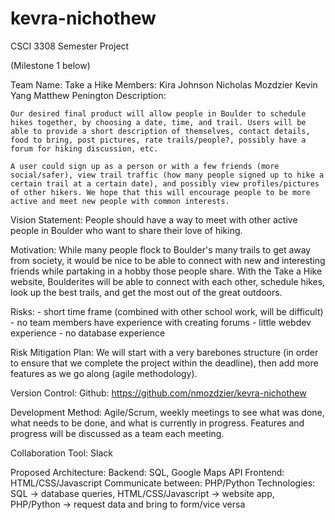 # kevra-nichothew
CSCI 3308 Semester Project

(Milestone 1 below)

Team Name: 
    Take a Hike
Members: 
    Kira Johnson
    Nicholas Mozdzier
    Kevin Yang 
    Matthew Penington
Description: 

    Our desired final product will allow people in Boulder to schedule hikes together, by choosing a date, time, and trail. Users will be able to provide a short description of themselves, contact details, food to bring, post pictures, rate trails/people?, possibly have a forum for hiking discussion, etc.

    A user could sign up as a person or with a few friends (more social/safer), view trail traffic (how many people signed up to hike a certain trail at a certain date), and possibly view profiles/pictures of other hikers. We hope that this will encourage people to be more active and meet new people with common interests.

Vision Statement:
    People should have a way to meet with other active people in Boulder who want to share their love of hiking.

Motivation:
    While many people flock to Boulder's many trails to get away from society, it would be nice to be able to connect with new and interesting friends while partaking in a hobby those people share. With the Take a Hike website, Boulderites will be able to connect with each other, schedule hikes, look up the best trails, and get the most out of the great outdoors.

Risks:
    - short time frame (combined with other school work, will be difficult)
    - no team members have experience with creating forums
    - little webdev experience
    - no database experience

Risk Mitigation Plan:
    We will start with a very barebones structure (in order to ensure that we complete the project within the deadline), then add more features as we go along (agile methodology).

Version Control:
    Github: https://github.com/nmozdzier/kevra-nichothew

Development Method:
    Agile/Scrum, weekly meetings to see what was done, what needs to be done, and what is currently in progress. Features and progress will be discussed as a team each meeting.

Collaboration Tool:
    Slack

Proposed Architecture:
    Backend: SQL, Google Maps API
    Frontend: HTML/CSS/Javascript
    Communicate between: PHP/Python
    Technologies: SQL -> database queries, HTML/CSS/Javascript -> website app, PHP/Python -> request data and bring to form/vice versa